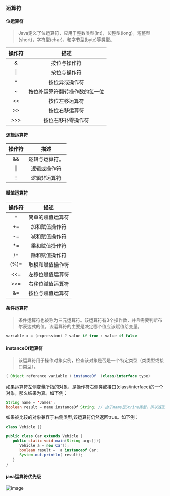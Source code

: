 ### 运算符
#### 位运算符
>Java定义了位运算符，应用于整数类型(int)，长整型(long)，短整型(short)，字符型(char)，和字节型(byte)等类型。

操作符|描述|
|:-:|:-:|
|&|按位与操作符|
|&#124;|按位与操作符|
|^|按位异或操作符|
|~|按位补运算符翻转操作数的每一位|
|<<|按位左移运算符|
|>>|按位右移运算符|
|>>>|按位右移补零操作符|

#### 逻辑运算符
操作符|描述
|:-:|:-:|
|&&|逻辑与运算符。|
|&#124;&#124;|逻辑或操作符|
|!|逻辑非运算符|

#### 赋值运算符
操作符|描述
|:-:|:-:|
|=|简单的赋值运算符|
|+=|加和赋值操作符|
|-=|减和赋值操作符|
|*=|乘和赋值操作符|
|/=|除和赋值操作符|
|(%)=|取模和赋值操作符|
|<<=|左移位赋值运算符|
|>>=|右移位赋值运算符|
|&=|按位与赋值运算符|

#### 条件运算符
>条件运算符也被称为三元运算符。该运算符有3个操作数，并且需要判断布尔表达式的值。该运算符的主要是决定哪个值应该赋值给变量。
```java
variable x = (expression) ? value if true : value if false
```

#### instanceOf运算符
>该运算符用于操作对象实例，检查该对象是否是一个特定类型（类类型或接口类型）。
```java
( Object reference variable ) instanceOf  (class/interface type)
```
如果运算符左侧变量所指的对象，是操作符右侧类或接口(class/interface)的一个对象，那么结果为真。如下例：
```java
String name = 'James';
boolean result = name instanceOf String; // 由于name是Strine类型，所以返回真
```

如果被比较的对象兼容于右侧类型,该运算符仍然返回true。如下例：
```java
class Vehicle {}

public class Car extends Vehicle {
   public static void main(String args[]){
      Vehicle a = new Car();
      boolean result =  a instanceof Car;
      System.out.println( result);
   }
}
```

#### java运算符优先级
![image](https://note.youdao.com/yws/api/personal/file/E807A1582D004E5C93A0135C6A363E1A?method=download&shareKey=f59992091f6b657567e3d46e52d69fbc)